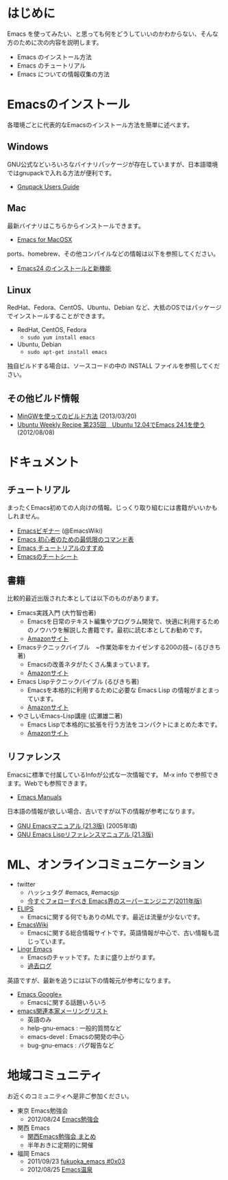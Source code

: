 # はじめに

Emacs を使ってみたい、と思っても何をどうしていいのかわからない、そんな方のために次の内容を説明します。

- Emacs のインストール方法
- Emacs のチュートリアル
- Emacs についての情報収集の方法

# Emacsのインストール

各環境ごとに代表的なEmacsのインストール方法を簡単に述べます。

## Windows

GNU公式などいろいろなバイナリパッケージが存在していますが、日本語環境ではgnupackで入れる方法が便利です。

- [Gnupack Users Guide](http://gnupack.sourceforge.jp/docs/latest/UsersGuide.html)

## Mac

最新バイナリはこちらからインストールできます。

- [Emacs for MacOSX](http://www.emacsformacosx.com/)

ports、homebrew、その他コンパイルなどの情報は以下を参照してください。

- [Emacs24 のインストールと新機能](http://sakito.jp/emacs/emacs24.html)

## Linux

RedHat、Fedora、CentOS、Ubuntu、Debian など、大抵のOSではパッケージでインストールすることができます。

- RedHat, CentOS, Fedora
  - `sudo yum install emacs`
- Ubuntu, Debian
  - `sudo apt-get install emacs`

独自ビルドする場合は、ソースコードの中の INSTALL ファイルを参照してください。

## その他ビルド情報

- [MinGWを使ってのビルド方法](https://gist.github.com/nakinor/5187609) (2013/03/20)
- [Ubuntu Weekly Recipe 第235回　Ubuntu 12.04でEmacs 24.1を使う](http://gihyo.jp/admin/serial/01/ubuntu-recipe/0235) (2012/08/08)

# ドキュメント

## チュートリアル

まったくEmacs初めての人向けの情報。じっくり取り組むには書籍がいいかもしれません。

- [Emacsビギナー](http://www.emacswiki.org/emacs/Emacs%E3%83%93%E3%82%AE%E3%83%8A%E3%83%BC) (@EmacsWiki)
- [Emacs 初心者のための最低限のコマンド表](http://chalow.net/2007-01-11-1.html)
- [Emacs チュートリアルのすすめ](http://at-aka.blogspot.jp/2007/01/emacs_19.html)
- [Emacsのチートシート](http://d.hatena.ne.jp/desumasu/20080826/1219736924)

## 書籍

比較的最近出版された本としては以下のものがあります。

- Emacs実践入門 (大竹智也著)
  - Emacsを日常のテキスト編集やプログラム開発で、快適に利用するためのノウハウを解説した書籍です。最初に読む本としてお勧めです。
  - [Amazonサイト](http://www.amazon.co.jp/dp/4774150029)
- Emacsテクニックバイブル　~作業効率をカイゼンする200の技~ (るびきち著)
  - Emacsの改善ネタがたくさん集まっています。
  - [Amazonサイト](http://www.amazon.co.jp/dp/4774143278)
- Emacs Lispテクニックバイブル (るびきち著)
  - Emacsを本格的に利用するために必要な Emacs Lisp の情報がまとまっています。
  - [Amazonサイト](http://www.amazon.co.jp/dp/4774148970)
- やさしいEmacs-Lisp講座 (広瀬雄二著)
  - Emacs Lispで本格的に拡張を行う方法をコンパクトにまとめた本です。
  - [Amazonサイト](http://www.amazon.co.jp/dp/4877832718)

## リファレンス

Emacsに標準で付属しているInfoが公式な一次情報です。 M-x info で参照できます。Webでも参照できます。

- [Emacs Manuals](http://www.gnu.org/software/emacs/#Manuals)

日本語の情報が欲しい場合、古いですが以下の情報が参考になります。

- [GNU Emacsマニュアル (21.3版)](http://www.bookshelf.jp/texi/emacs-man/21-3/jp/emacs.html) (2005年頃)
- [GNU Emacs Lispリファレンスマニュアル (21.3版)](http://www.bookshelf.jp/texi/elisp-manual/21-2-8/jp/elisp.html)

# ML、オンラインコミュニケーション

- twitter
  - ハッシュタグ #emacs, #emacsjp
  - [今すぐフォローすべき Emacs界のスーパーエンジニア(2011年版)](http://d.hatena.ne.jp/syohex/20111012/1318429372)
- [ELIPS](http://www.jpl.org/elips/ELIPS-ML.html)
  - Emacsに関する何でもありのMLです。最近は流量が少ないです。
- [EmacsWiki](http://www.emacswiki.org/)
  - Emacsに関する総合情報サイトです。英語情報が中心で、古い情報も混じっています。
- [Lingr Emacs](http://lingr.com/room/emacs)
  - Emacsのチャットです。たまに盛り上がります。
  - [過去ログ](http://lingr.com/room/emacs/archives)

英語ですが、最新を追うには以下の情報元が参考になります。

- [Emacs Google+](https://plus.google.com/communities/114815898697665598016)
  - Emacsに関する話題いろいろ
- [emacs関連本家メーリングリスト](http://savannah.gnu.org/mail/?group_id=40)
  - 英語のみ
  - help-gnu-emacs : 一般的質問など
  - emacs-devel : Emacsの開発の中心
  - bug-gnu-emacs : バグ報告など

# 地域コミュニティ

お近くのコミュニティへ是非ご参加ください。

- 東京 Emacs勉強会
  - 2012/08/24 [Emacs勉強会](http://shibuya.doorkeeper.jp/events/1615)
- 関西 Emacs
  - [関西Emacs勉強会 まとめ](http://peccu.sytes.net/ke/)
  - 半年おきに定期的に開催
- 福岡 Emacs
  - 2011/09/23 [fukuoka_emacs #0x03](http://atnd.org/events/19653)
  - 2012/08/25 [Emacs温泉](http://d.hatena.ne.jp/kiwanami/20120827/1346092543)

